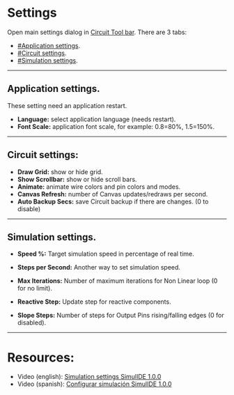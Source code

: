 # Settings

Open main settings dialog in [Circuit Tool bar](../1-Circuit/Circuit%20Tool%20bar).
There are 3 tabs:
- [#Application settings](#Application%20settings).
- [#Circuit settings](#Circuit%20settings).
- [#Simulation settings](#Simulation%20settings).

---

## Application settings.

These setting need an application restart.

- **Language:** select application language (needs restart).
- **Font Scale:** application font scale, for example: 0.8=80%, 1.5=150%.

---

## Circuit settings:

- **Draw Grid:** show or hide grid.
- **Show Scrollbar:** show or hide scroll bars.
- **Animate:** animate wire colors and pin colors and modes.
- **Canvas Refresh:**  number of Canvas updates/redraws per second.
- **Auto Backup Secs:** save Circuit backup if there are changes. (0 to disable)

---

## Simulation settings.

- **Speed %:** Target simulation speed in percentage of real time.
- **Steps per Second:** Another way to set simulation speed.

- **Max Iterations:**  Number of maximum iterations for Non Linear loop (0 for no limit).
- **Reactive Step:** Update step for reactive components.
- **Slope Steps:** Number of steps for Output Pins rising/falling edges (0 for disabled).

---

# Resources:

- Video (english): [Simulation settings SimulIDE 1.0.0](https://www.youtube.com/watch?v=ZckENDMfUvU)
- Video (spanish): [Configurar simulación SimulIDE 1.0.0](https://www.youtube.com/watch?v=E_PW88gCGPw)
